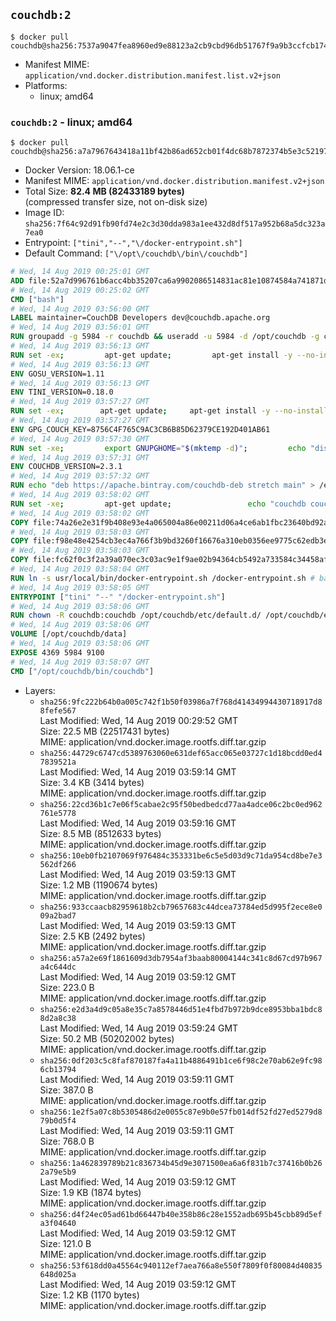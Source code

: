 ## `couchdb:2`

```console
$ docker pull couchdb@sha256:7537a9047fea8960ed9e88123a2cb9cbd96db51767f9a9b3ccfcb174b11408c1
```

-	Manifest MIME: `application/vnd.docker.distribution.manifest.list.v2+json`
-	Platforms:
	-	linux; amd64

### `couchdb:2` - linux; amd64

```console
$ docker pull couchdb@sha256:a7a7967643418a11bf42b86ad652cb01f4dc68b7872374b5e3c5219750817771
```

-	Docker Version: 18.06.1-ce
-	Manifest MIME: `application/vnd.docker.distribution.manifest.v2+json`
-	Total Size: **82.4 MB (82433189 bytes)**  
	(compressed transfer size, not on-disk size)
-	Image ID: `sha256:7f64c92d91fb90fd74e2c3d30dda983a1ee432d8df517a952b68a5dc323a7ea0`
-	Entrypoint: `["tini","--","\/docker-entrypoint.sh"]`
-	Default Command: `["\/opt\/couchdb\/bin\/couchdb"]`

```dockerfile
# Wed, 14 Aug 2019 00:25:01 GMT
ADD file:52a7d996761b6acc4bb35207ca6a9902086514831ac81e10874584a741871d22 in / 
# Wed, 14 Aug 2019 00:25:02 GMT
CMD ["bash"]
# Wed, 14 Aug 2019 03:56:00 GMT
LABEL maintainer=CouchDB Developers dev@couchdb.apache.org
# Wed, 14 Aug 2019 03:56:01 GMT
RUN groupadd -g 5984 -r couchdb && useradd -u 5984 -d /opt/couchdb -g couchdb couchdb
# Wed, 14 Aug 2019 03:56:13 GMT
RUN set -ex;         apt-get update;         apt-get install -y --no-install-recommends                 apt-transport-https                 ca-certificates                 dirmngr                 gnupg         ;         rm -rf /var/lib/apt/lists/*
# Wed, 14 Aug 2019 03:56:13 GMT
ENV GOSU_VERSION=1.11
# Wed, 14 Aug 2019 03:56:13 GMT
ENV TINI_VERSION=0.18.0
# Wed, 14 Aug 2019 03:57:27 GMT
RUN set -ex; 		apt-get update; 	apt-get install -y --no-install-recommends wget; 	rm -rf /var/lib/apt/lists/*; 		dpkgArch="$(dpkg --print-architecture | awk -F- '{ print $NF }')"; 		wget -O /usr/local/bin/gosu "https://github.com/tianon/gosu/releases/download/${GOSU_VERSION}/gosu-$dpkgArch"; 	wget -O /usr/local/bin/gosu.asc "https://github.com/tianon/gosu/releases/download/$GOSU_VERSION/gosu-$dpkgArch.asc"; 	export GNUPGHOME="$(mktemp -d)";         echo "disable-ipv6" >> ${GNUPGHOME}/dirmngr.conf;         for server in $(shuf -e pgpkeys.mit.edu             ha.pool.sks-keyservers.net             hkp://p80.pool.sks-keyservers.net:80             pgp.mit.edu) ; do         gpg --batch --keyserver $server --recv-keys B42F6819007F00F88E364FD4036A9C25BF357DD4 && break || : ;         done; 	gpg --batch --verify /usr/local/bin/gosu.asc /usr/local/bin/gosu; 	rm -rf "$GNUPGHOME" /usr/local/bin/gosu.asc; 	chmod +x /usr/local/bin/gosu; 	gosu nobody true;     	wget -O /usr/local/bin/tini "https://github.com/krallin/tini/releases/download/v${TINI_VERSION}/tini-$dpkgArch"; 	wget -O /usr/local/bin/tini.asc "https://github.com/krallin/tini/releases/download/v${TINI_VERSION}/tini-$dpkgArch.asc"; 	export GNUPGHOME="$(mktemp -d)";         echo "disable-ipv6" >> ${GNUPGHOME}/dirmngr.conf;         for server in $(shuf -e pgpkeys.mit.edu             ha.pool.sks-keyservers.net             hkp://p80.pool.sks-keyservers.net:80             pgp.mit.edu) ; do         gpg --batch --keyserver $server --recv-keys 595E85A6B1B4779EA4DAAEC70B588DFF0527A9B7 && break || : ;         done; 	gpg --batch --verify /usr/local/bin/tini.asc /usr/local/bin/tini; 	rm -rf "$GNUPGHOME" /usr/local/bin/tini.asc; 	chmod +x /usr/local/bin/tini;         apt-get purge -y --auto-remove wget; 	tini --version
# Wed, 14 Aug 2019 03:57:27 GMT
ENV GPG_COUCH_KEY=8756C4F765C9AC3CB6B85D62379CE192D401AB61
# Wed, 14 Aug 2019 03:57:30 GMT
RUN set -xe;         export GNUPGHOME="$(mktemp -d)";         echo "disable-ipv6" >> ${GNUPGHOME}/dirmngr.conf;         for server in $(shuf -e pgpkeys.mit.edu             ha.pool.sks-keyservers.net             hkp://p80.pool.sks-keyservers.net:80             pgp.mit.edu) ; do                 gpg --batch --keyserver $server --recv-keys $GPG_COUCH_KEY && break || : ;         done;         gpg --batch --export $GPG_COUCH_KEY > /etc/apt/trusted.gpg.d/couchdb.gpg;         command -v gpgconf && gpgconf --kill all || :;         rm -rf "$GNUPGHOME";         apt-key list
# Wed, 14 Aug 2019 03:57:31 GMT
ENV COUCHDB_VERSION=2.3.1
# Wed, 14 Aug 2019 03:57:32 GMT
RUN echo "deb https://apache.bintray.com/couchdb-deb stretch main" > /etc/apt/sources.list.d/couchdb.list
# Wed, 14 Aug 2019 03:58:02 GMT
RUN set -xe;         apt-get update;                 echo "couchdb couchdb/mode select none" | debconf-set-selections;         DEBIAN_FRONTEND=noninteractive apt-get install -y --allow-downgrades --allow-remove-essential --allow-change-held-packages                 couchdb="$COUCHDB_VERSION"~stretch         ;         rmdir /var/lib/couchdb /var/log/couchdb;         rm /opt/couchdb/data /opt/couchdb/var/log;         mkdir -p /opt/couchdb/data /opt/couchdb/var/log;         chown couchdb:couchdb /opt/couchdb/data /opt/couchdb/var/log;         chmod 777 /opt/couchdb/data /opt/couchdb/var/log;         rm /opt/couchdb/etc/default.d/10-filelog.ini;         rm -rf /var/lib/apt/lists/*
# Wed, 14 Aug 2019 03:58:02 GMT
COPY file:74a26e2e31f9b408e93e4a065004a86e00211d06a4ce6ab1fbc23640bd92a929 in /opt/couchdb/etc/default.d/ 
# Wed, 14 Aug 2019 03:58:03 GMT
COPY file:f98e48e4254cb3ec4a766f3b9bd3260f16676a310eb0356ee9775c62edb3e8f3 in /opt/couchdb/etc/ 
# Wed, 14 Aug 2019 03:58:03 GMT
COPY file:fc62f0c3f2a39a070ec3c03ac9e1f9ae02b94364cb5492a733584c34458af969 in /usr/local/bin 
# Wed, 14 Aug 2019 03:58:04 GMT
RUN ln -s usr/local/bin/docker-entrypoint.sh /docker-entrypoint.sh # backwards compat
# Wed, 14 Aug 2019 03:58:05 GMT
ENTRYPOINT ["tini" "--" "/docker-entrypoint.sh"]
# Wed, 14 Aug 2019 03:58:06 GMT
RUN chown -R couchdb:couchdb /opt/couchdb/etc/default.d/ /opt/couchdb/etc/vm.args
# Wed, 14 Aug 2019 03:58:06 GMT
VOLUME [/opt/couchdb/data]
# Wed, 14 Aug 2019 03:58:06 GMT
EXPOSE 4369 5984 9100
# Wed, 14 Aug 2019 03:58:07 GMT
CMD ["/opt/couchdb/bin/couchdb"]
```

-	Layers:
	-	`sha256:9fc222b64b0a005c742f1b50f03986a7f768d41434994430718917d88fefe567`  
		Last Modified: Wed, 14 Aug 2019 00:29:52 GMT  
		Size: 22.5 MB (22517431 bytes)  
		MIME: application/vnd.docker.image.rootfs.diff.tar.gzip
	-	`sha256:44729c6747cd5389763060e631def65acc065e03727c1d18bcdd0ed47839521a`  
		Last Modified: Wed, 14 Aug 2019 03:59:14 GMT  
		Size: 3.4 KB (3414 bytes)  
		MIME: application/vnd.docker.image.rootfs.diff.tar.gzip
	-	`sha256:22cd36b1c7e06f5cabae2c95f50bedbedcd77aa4adce06c2bc0ed962761e5778`  
		Last Modified: Wed, 14 Aug 2019 03:59:16 GMT  
		Size: 8.5 MB (8512633 bytes)  
		MIME: application/vnd.docker.image.rootfs.diff.tar.gzip
	-	`sha256:10eb0fb2107069f976484c353331be6c5e5d03d9c71da954cd8be7e3562df266`  
		Last Modified: Wed, 14 Aug 2019 03:59:13 GMT  
		Size: 1.2 MB (1190674 bytes)  
		MIME: application/vnd.docker.image.rootfs.diff.tar.gzip
	-	`sha256:933ccaacb82959618b2cb79657683c44dcea73784ed5d995f2ece8e009a2bad7`  
		Last Modified: Wed, 14 Aug 2019 03:59:13 GMT  
		Size: 2.5 KB (2492 bytes)  
		MIME: application/vnd.docker.image.rootfs.diff.tar.gzip
	-	`sha256:a57a2e69f1861609d3db7954af3baab80004144c341c8d67cd97b967a4c644dc`  
		Last Modified: Wed, 14 Aug 2019 03:59:12 GMT  
		Size: 223.0 B  
		MIME: application/vnd.docker.image.rootfs.diff.tar.gzip
	-	`sha256:e2d3a4d9c05a8e35c7a8578446d51e4fbd7b972b9dce8953bba1bdc88d2a8c38`  
		Last Modified: Wed, 14 Aug 2019 03:59:24 GMT  
		Size: 50.2 MB (50202002 bytes)  
		MIME: application/vnd.docker.image.rootfs.diff.tar.gzip
	-	`sha256:0df203c5c8faf870187fa4a11b4886491b1ce6f98c2e70ab62e9fc986cb13794`  
		Last Modified: Wed, 14 Aug 2019 03:59:11 GMT  
		Size: 387.0 B  
		MIME: application/vnd.docker.image.rootfs.diff.tar.gzip
	-	`sha256:1e2f5a07c8b5305486d2e0055c87e9b0e57fb014df52fd27ed5279d879b0d5f4`  
		Last Modified: Wed, 14 Aug 2019 03:59:11 GMT  
		Size: 768.0 B  
		MIME: application/vnd.docker.image.rootfs.diff.tar.gzip
	-	`sha256:1a462839789b21c836734b45d9e3071500ea6a6f831b7c37416b0b262a79e5b9`  
		Last Modified: Wed, 14 Aug 2019 03:59:12 GMT  
		Size: 1.9 KB (1874 bytes)  
		MIME: application/vnd.docker.image.rootfs.diff.tar.gzip
	-	`sha256:d4f24ec05ad61bd66447b40e358b86c28e1552adb695b45cbb89d5efa3f04640`  
		Last Modified: Wed, 14 Aug 2019 03:59:12 GMT  
		Size: 121.0 B  
		MIME: application/vnd.docker.image.rootfs.diff.tar.gzip
	-	`sha256:53f618dd0a45564c940112ef7aea766a8e550f7809f0f80084d40835648d025a`  
		Last Modified: Wed, 14 Aug 2019 03:59:12 GMT  
		Size: 1.2 KB (1170 bytes)  
		MIME: application/vnd.docker.image.rootfs.diff.tar.gzip
